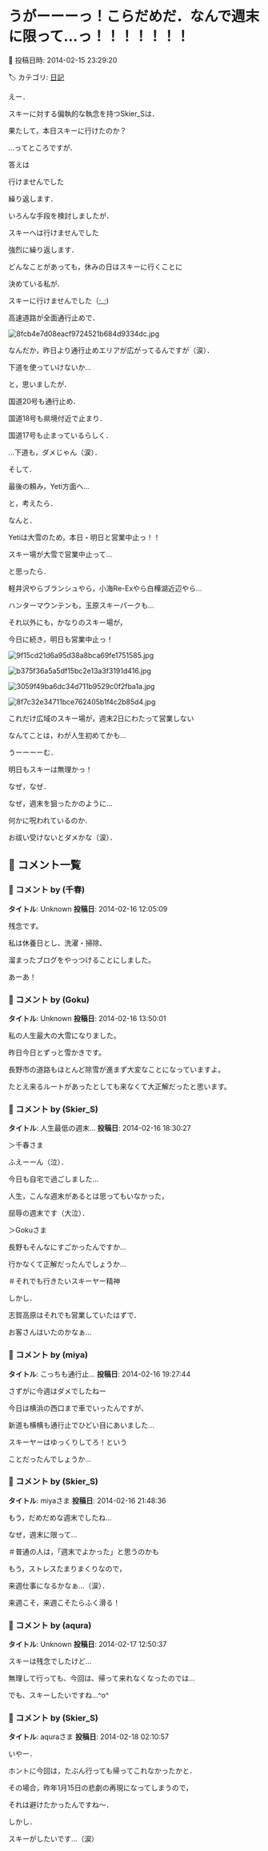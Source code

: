 # うがーーーっ！こらだめだ．なんで週末に限って…っ！！！！！！！

📅 投稿日時: 2014-02-15 23:29:20

🏷️ カテゴリ: [日記](cc4b5682fb7b8b144980957a978653fb0.md)

えー．


スキーに対する偏執的な執念を持つSkier_Sは．


果たして，本日スキーに行けたのか？





…ってところですが．


答えは


行けませんでした





繰り返します．


いろんな手段を検討しましたが．


スキーへは行けませんでした





強烈に繰り返します．


どんなことがあっても，休みの日はスキーに行くことに


決めている私が．


スキーに行けませんでした（;_;)








高速道路が全面通行止めで．




![8fcb4e7d08eacf9724521b684d9334dc.jpg](images/8fcb4e7d08eacf9724521b684d9334dc.jpg)




なんだか，昨日より通行止めエリアが広がってるんですが（涙）．


下道を使っていけないか…


と，思いましたが．


国道20号も通行止め．


国道18号も県境付近で止まり．


国道17号も止まっているらしく．





…下道も，ダメじゃん（涙）．





そして．


最後の頼み，Yeti方面へ…


と，考えたら．


なんと．


Yetiは大雪のため，本日・明日と営業中止っ！！


スキー場が大雪で営業中止って…





と思ったら．


軽井沢やらブランシュやら，小海Re-Exやら白樺湖近辺やら…


ハンターマウンテンも，玉原スキーパークも…


それ以外にも，かなりのスキー場が，


今日に続き，明日も営業中止っ！




![9f15cd21d6a95d38a8bca69fe1751585.jpg](images/9f15cd21d6a95d38a8bca69fe1751585.jpg)









![b375f36a5a5df15bc2e13a3f3191d416.jpg](images/b375f36a5a5df15bc2e13a3f3191d416.jpg)









![3059f49ba6dc34d711b9529c0f2fba1a.jpg](images/3059f49ba6dc34d711b9529c0f2fba1a.jpg)









![8f7c32e34711bce762405b1f4c2b85d4.jpg](images/8f7c32e34711bce762405b1f4c2b85d4.jpg)










これだけ広域のスキー場が，週末2日にわたって営業しない


なんてことは，わが人生初めてかも…





うーーーーむ．


明日もスキーは無理かっ！





なぜ，なぜ．


なぜ，週末を狙ったかのように…





何かに呪われているのか．


お祓い受けないとダメかな（涙）．

## 💬 コメント一覧

### 💬 コメント by (千春)
**タイトル**: Unknown
**投稿日**: 2014-02-16 12:05:09

残念です。

私は休養日とし、洗濯・掃除、

溜まったブログをやっつけることにしました。

あーあ！

### 💬 コメント by (Goku)
**タイトル**: Unknown
**投稿日**: 2014-02-16 13:50:01

私の人生最大の大雪になりました。

昨日今日とずっと雪かきです。



長野市の道路もほとんど除雪が進まず大変なことになっていますよ。



たとえ来るルートがあったとしても来なくて大正解だったと思います。

### 💬 コメント by (Skier_S)
**タイトル**: 人生最低の週末…
**投稿日**: 2014-02-16 18:30:27

＞千春さま

ふえーーん（泣）．

今日も自宅で過ごしました…

人生，こんな週末があるとは思ってもいなかった，

屈辱の週末です（大泣）．



＞Gokuさま

長野もそんなにすごかったんですか…

行かなくて正解だったんでしょうか…

＃それでも行きたいスキーヤー精神

しかし．

志賀高原はそれでも営業していたはずで．

お客さんはいたのかなぁ…

### 💬 コメント by (miya)
**タイトル**: こっちも通行止...
**投稿日**: 2014-02-16 19:27:44

さずがに今週はダメでしたねー

今日は横浜の西口まで車でいったんですが、

新道も横横も通行止でひどい目にあいました...

スキーヤーはゆっくりしてろ！という

ことだったんでしょうか...

### 💬 コメント by (Skier_S)
**タイトル**: miyaさま
**投稿日**: 2014-02-16 21:48:36

もう，だめだめな週末でしたね…

なぜ，週末に限って…

＃普通の人は，「週末でよかった」と思うのかも



もう，ストレスたまりまくりなので，

来週仕事になるかなぁ…（涙）．



来週こそ，来週こそたらふく滑る！

### 💬 コメント by (aqura)
**タイトル**: Unknown
**投稿日**: 2014-02-17 12:50:37

スキーは残念でしたけど…

無理して行っても、今回は、帰って来れなくなったのでは…



でも、スキーしたいですね…^o^

### 💬 コメント by (Skier_S)
**タイトル**: aquraさま
**投稿日**: 2014-02-18 02:10:57

いやー．

ホントに今回は，たぶん行っても帰ってこれなかったかと．

その場合，昨年1月15日の悲劇の再現になってしまうので，

それは避けたかったんですね～．



しかし．

スキーがしたいです…（涙）

